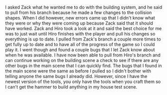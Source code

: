 I asked Zack what he wanted me to do with the building system, and he said to pull from his branch because he made a few changes to the collision shapes. When I did however, new errors came up that I didn't know what they were or why they were coming up because Zack said that it should have worked. Zack and Hiro took a look at it and said the best choice for me was to just wait until Hiro finishes with the player and pull his changes so everything is up to date. I pulled from Zack's branch a couple more times to get fully up to date and to have all of the progress of the game so I could play it. I went though and found a couple bugs that I let Zack know about when he was available. I have now been able to pull from Hiro's branch and can continue working on the building scene a check to see if there are any other bugs in the main scene that I can quickly find. The bugs that I found in the main scene were the same as before I pulled so I didn't bother with telling anyone the same bugs I already did. However, since I have the newest version of the tools, you only have the tools when you craft them so I can't get the hammer to build anything in my house test scene. 
